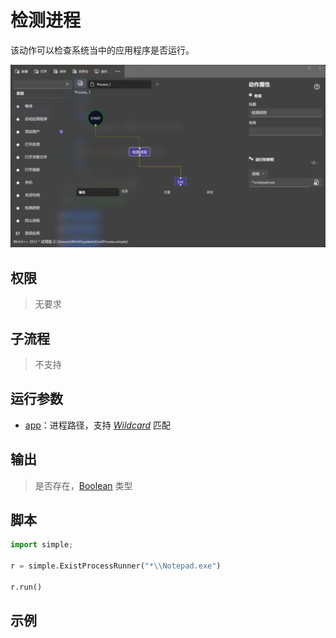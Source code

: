 # 检测进程 
该动作可以检查系统当中的应用程序是否运行。

![ExistProcess](./images/11.png ':size=90%')

## 权限
> 无要求

## 子流程

> 不支持

## 运行参数

* [app](./types/Path.md)：进程路径，支持 [*Wildcard*](./intro/workflow/wildcard.md) 匹配


## 输出

> 是否存在，[Boolean](./types/Boolean.md) 类型

## 脚本

```python
import simple;

r = simple.ExistProcessRunner("*\\Notepad.exe")

r.run()

```

## 示例